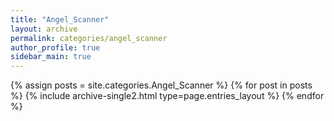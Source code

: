 ```yaml
---
title: "Angel_Scanner"
layout: archive
permalink: categories/angel_scanner
author_profile: true
sidebar_main: true
---
```


{% assign posts = site.categories.Angel_Scanner %}
{% for post in posts %} {% include archive-single2.html type=page.entries_layout %} {% endfor %}
